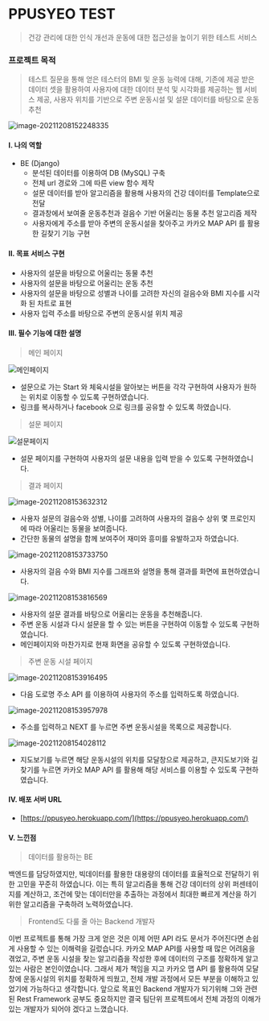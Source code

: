 # PPUSYEO TEST

>  건강 관리에 대한 인식 개선과 운동에 대한 접근성을 높이기 위한 테스트 서비스



### 프로젝트 목적

> 테스트 질문을  통해 얻은 테스터의 BMI 및 운동 능력에 대해, 기존에  제공 받은 데이터 셋을 활용하여 사용자에 대한 데이터 분석 및 시각화를 제공하는 웹 서비스 제공, 사용자 위치를 기반으로 주변 운동시설 및 설문 데이터를 바탕으로 운동 추천

![image-20211208152248335](README.assets/image-20211208152248335.png)



#### I. 나의 역할

- BE (Django)
  - 분석된 데이터를 이용하여 DB (MySQL) 구축
  - 전체 url 경로와 그에 따른 view 함수 제작
  - 설문 데이터를 받아 알고리즘을 활용해 사용자의 건강 데이터를 Template으로 전달
  - 결과창에서 보여줄 운동추천과 걸음수 기반 어울리는 동물 추천 알고리즘 제작
  - 사용자에게 주소를 받아 주변의 운동시설을 찾아주고 카카오 MAP API 를 활용한 길찾기 기능 구현



#### II. 목표 서비스 구현

- 사용자의 설문을 바탕으로 어울리는 동물 추천
- 사용자의 설문을 바탕으로 어울리는 운동 추천
- 사용자의 설문을 바탕으로 성별과 나이를 고려한 자신의 걸음수와 BMI 지수를 시각화 된 차트로 표현
- 사용자 입력 주소를 바탕으로 주변의 운동시설 위치 제공



#### III. 필수 기능에 대한 설명

> 메인 페이지

![메인페이지](README.assets/메인페이지.gif)

- 설문으로 가는 Start 와 체육시설을 알아보는 버튼을 각각 구현하여 사용자가 원하는 위치로 이동할 수 있도록 구현하였습니다.
- 링크를 복사하거나 facebook 으로 링크를 공유할 수 있도록 하였습니다.



> 설문 페이지

![설문페이지](README.assets/설문페이지.gif)



- 설문 페이지를 구현하여 사용자의 설문 내용을 입력 받을 수 있도록 구현하였습니다.



> 결과 페이지

![image-20211208153632312](README.assets/image-20211208153632312.png)

- 사용자 설문의 걸음수와 성별, 나이를 고려하여 사용자의 걸음수 상위 몇 프로인지에 따라 어울리는 동물을 보여줍니다.
- 간단한 동물의 설명을 함께 보여주어 재미와 흥미를 유발하고자 하였습니다.



![image-20211208153733750](README.assets/image-20211208153733750.png)

- 사용자의 걸음 수와 BMI 지수를 그래프와 설명을 통해 결과를 화면에 표현하였습니다.



![image-20211208153816569](README.assets/image-20211208153816569.png)

- 사용자의 설문 결과를 바탕으로 어울리는 운동을 추천해줍니다.
- 주변 운동 시설과 다시 설문을 할 수 있는 버튼을 구현하여 이동할 수 있도록 구현하였습니다.
- 메인페이지와 마찬가지로 현재 화면을 공유할 수 있도록 구현하였습니다.



> 주변 운동 시설 페이지

![image-20211208153916495](README.assets/image-20211208153916495.png)

- 다음 도로명 주소 API 를 이용하여 사용자의 주소를 입력하도록 하였습니다.



![image-20211208153957978](README.assets/image-20211208153957978.png)

- 주소를 입력하고 NEXT 를 누르면 주변 운동시설을 목록으로 제공합니다.



![image-20211208154028112](README.assets/image-20211208154028112.png)

- 지도보기를 누르면 해당 운동시설의 위치를 모달창으로 제공하고, 큰지도보기와 길찾기를 누르면 카카오 MAP API 를 활용해 해당 서비스를 이용할 수 있도록 구현하였습니다.



#### IV. 배포 서버 URL

- [https://ppusyeo.herokuapp.com/](https://ppusyeo.herokuapp.com/)



#### V. 느낀점

> 데이터를 활용하는 BE

백엔드를 담당하였지만, 빅데이터를 활용한 대용량의 데이터를 효율적으로 전달하기 위한 고민을 꾸준히 하였습니다. 이는 특히 알고리즘을 통해 건강 데이터의 상위 퍼센테이지를 계산하고, 조건에 맞는 데이터만을 추출하는 과정에서 최대한 빠르게 계산을 하기 위한 알고리즘을 구축하려 노력하였습니다.



> Frontend도 다룰 줄 아는 Backend 개발자

이번 프로젝트를 통해 가장 크게 얻은 것은 이제 어떤 API 라도 문서가 주어진다면 손쉽게 사용할 수 있는 이해력을 길렀습니다. 카카오 MAP API를 사용할 때 많은 어려움을 겪었고, 주변 운동 시설을 찾는 알고리즘을 작성한 후에 데이터의 구조를 정확하게 알고 있는 사람은 본인이였습니다. 그래서 제가 책임을 지고 카카오 맵 API 를 활용하여 모달창에 운동시설의 위치를 정확하게 띄웠고, 전체 개발 과정에서 모든 부분을 이해하고 있었기에 가능하다고 생각합니다. 앞으로 목표인 Backend 개발자가 되기위해 그와 관련된 Rest Framework 공부도 중요하지만 결국 팀단위 프로젝트에서 전체 과정의 이해가 있는 개발자가 되어야 겠다고 느꼈습니다.